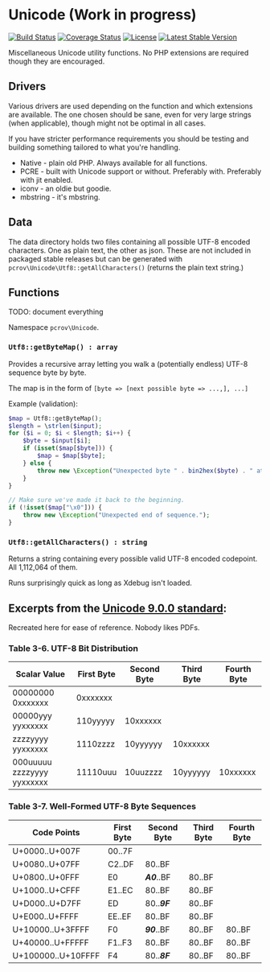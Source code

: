 # Unicode (Work in progress)

[![Build Status](https://travis-ci.org/pcrov/Unicode.svg?branch=master)](https://travis-ci.org/pcrov/Unicode)
[![Coverage Status](https://coveralls.io/repos/github/pcrov/Unicode/badge.svg?branch=master)](https://coveralls.io/github/pcrov/Unicode?branch=master)
[![License](https://poser.pugx.org/pcrov/unicode/license)](https://github.com/pcrov/Unicode/blob/master/LICENSE)
[![Latest Stable Version](https://poser.pugx.org/pcrov/unicode/v/stable)](https://packagist.org/packages/pcrov/unicode)

Miscellaneous Unicode utility functions. No PHP extensions are required though they are encouraged.

## Drivers
Various drivers are used depending on the function and which extensions are available. The one chosen should be sane,
even for very large strings (when applicable), though might not be optimal in all cases.

If you have stricter performance requirements you should be testing and building something tailored to what you're
handling.

- Native - plain old PHP. Always available for all functions.
- PCRE - built with Unicode support or without. Preferably with. Preferably with jit enabled.
- iconv - an oldie but goodie.
- mbstring - it's mbstring.

## Data
The data directory holds two files containing all possible UTF-8 encoded characters.
One as plain text, the other as json. These are not included in packaged stable
releases but can be generated with `pcrov\Unicode\Utf8::getAllCharacters()` (returns the
plain text string.)

## Functions
TODO: document everything

Namespace `pcrov\Unicode`.

### `Utf8::getByteMap() : array`
Provides a recursive array letting you walk a (potentially endless) UTF-8
sequence byte by byte.

The map is in the form of `[byte => [next possible byte => ...,], ...]`

Example (validation):
```php
$map = Utf8::getByteMap();
$length = \strlen($input);
for ($i = 0; $i < $length; $i++) {
    $byte = $input[$i];
    if (isset($map[$byte])) {
        $map = $map[$byte];
    } else {
        throw new \Exception("Unexpected byte " . bin2hex($byte) . " at position $i");
    }
}

// Make sure we've made it back to the beginning.
if (!isset($map["\x0"])) {
    throw new \Exception("Unexpected end of sequence.");
}
```

### `Utf8::getAllCharacters() : string`
Returns a string containing every possible valid UTF-8 encoded codepoint.
All 1,112,064 of them.

Runs surprisingly quick as long as Xdebug isn't loaded.

## Excerpts from the [Unicode 9.0.0 standard][1]:
Recreated here for ease of reference. Nobody likes PDFs.

### Table 3-6. UTF-8 Bit Distribution

|  Scalar Value             | First Byte | Second Byte | Third Byte | Fourth Byte |
|---------------------------|------------|-------------|------------|-------------|
|00000000 0xxxxxxx          | 0xxxxxxx   |             |            |             |
|00000yyy yyxxxxxx          | 110yyyyy   | 10xxxxxx    |            |             |
|zzzzyyyy yyxxxxxx          | 1110zzzz   | 10yyyyyy    | 10xxxxxx   |             |
|000uuuuu zzzzyyyy yyxxxxxx | 11110uuu   | 10uuzzzz    | 10yyyyyy   | 10xxxxxx    |

### Table 3-7. Well-Formed UTF-8 Byte Sequences

|    Code Points     | First Byte | Second Byte | Third Byte | Fourth Byte |
|--------------------|------------|-------------|------------|-------------|
| U+0000..U+007F     | 00..7F     |             |            |             |
| U+0080..U+07FF     | C2..DF     | 80..BF      |            |             |
| U+0800..U+0FFF     | E0         | _**A0**_..BF| 80..BF     |             |
| U+1000..U+CFFF     | E1..EC     | 80..BF      | 80..BF     |             |
| U+D000..U+D7FF     | ED         | 80.._**9F**_| 80..BF     |             |
| U+E000..U+FFFF     | EE..EF     | 80..BF      | 80..BF     |             |
| U+10000..U+3FFFF   | F0         | _**90**_..BF| 80..BF     | 80..BF      |
| U+40000..U+FFFFF   | F1..F3     | 80..BF      | 80..BF     | 80..BF      |
| U+100000..U+10FFFF | F4         | 80.._**8F**_| 80..BF     | 80..BF      |

[1]: http://www.unicode.org/versions/Unicode9.0.0/ch03.pdf#page=54
